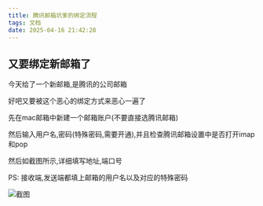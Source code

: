 ```yaml
---
title: 腾讯邮箱坑爹的绑定流程
tags: 文档
date: 2025-04-16 21:42:28
---
```




## 又要绑定新邮箱了

今天给了一个新邮箱,是腾讯的公司邮箱

好吧又要被这个恶心的绑定方式来恶心一遍了

先在mac邮箱中新建一个邮箱账户(不要直接选腾讯邮箱)

然后输入用户名,密码(特殊密码,需要开通),并且检查腾讯邮箱设置中是否打开imap和pop

然后如截图所示,详细填写地址,端口号

PS: 接收端,发送端都填上邮箱的用户名以及对应的特殊密码

![截图](img.png)
